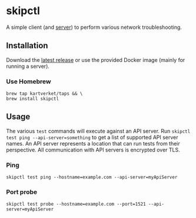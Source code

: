 # skipctl

A simple client (and [server](./server.md)) to perform various network troubleshooting.

## Installation

Download the [latest release](https://github.com/kartverket/skipctl/releases) or use the provided Docker image (mainly for running a server).

### Use Homebrew

```shell
brew tap kartverket/taps && \
brew install skipctl
```

## Usage

The various `test` commands will execute against an API server. Run `skipctl test ping --api-server=something` to get a list of supported API server names.
An API server represents a location that can run tests from their perspective. All communication with API servers is encrypted over TLS.

### Ping

```shell
skipctl test ping --hostname=example.com --api-server=myApiServer
```

### Port probe

```shell
skipctl test probe --hostname=example.com --port=1521 --api-server=myApiServer
```
